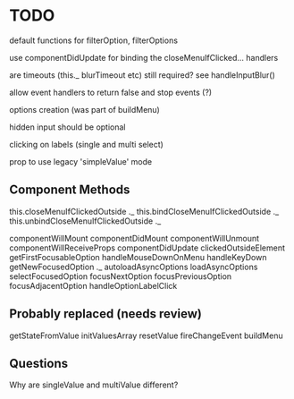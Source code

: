 # TODO

default functions for filterOption, filterOptions

use componentDidUpdate for binding the closeMenuIfClicked... handlers

are timeouts (this._ blurTimeout etc) still required? see handleInputBlur()

allow event handlers to return false and stop events (?)

options creation (was part of buildMenu)

hidden input should be optional

clicking on labels (single and multi select)

prop to use legacy 'simpleValue' mode

## Component Methods

this.closeMenuIfClickedOutside  ._
this.bindCloseMenuIfClickedOutside ._
this.unbindCloseMenuIfClickedOutside ._

componentWillMount
componentDidMount
componentWillUnmount
componentWillReceiveProps
componentDidUpdate
clickedOutsideElement
getFirstFocusableOption
handleMouseDownOnMenu
handleKeyDown
getNewFocusedOption ._
autoloadAsyncOptions
loadAsyncOptions
selectFocusedOption
focusNextOption
focusPreviousOption
focusAdjacentOption
handleOptionLabelClick

## Probably replaced (needs review)

getStateFromValue
initValuesArray
resetValue
fireChangeEvent
buildMenu

## Questions

Why are singleValue and multiValue different?

